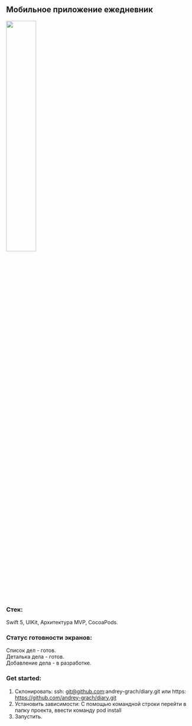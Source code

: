 ## Мобильное приложение ежедневник
<img src="https://github.com/user-attachments/assets/77f6f2f4-48bf-4286-9ee9-a7a224b10fe9" width=40% height=40%>

### Стек:
Swift 5, UIKit, Архитектура MVP, CocoaPods. 

### Статус готовности экранов:
Список дел - готов.  
Деталька дела - готов.  
Добавление дела - в разработке.

### Get started:
1. Склонировать: ssh: git@github.com:andrey-grach/diary.git или https: https://github.com/andrey-grach/diary.git
2. Установить зависимости: С помощью командной строки перейти в папку проекта, ввести команду pod install
3. Запустить.
